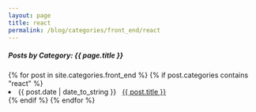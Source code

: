 ```yaml
---
layout: page
title: react
permalink: /blog/categories/front_end/react
---
```


<h5>Posts by Category: {{ page.title }}</h5>

<div class="card">
  {% for post in site.categories.front_end %}
    {% if post.categories contains "react" %}
      <li class="category-posts">
        <span>{{ post.date | date_to_string }}</span>
        &nbsp;
        <a href="{{ post.url }}">{{ post.title }}</a>
      </li>
    {% endif %}
  {% endfor %}
</div>